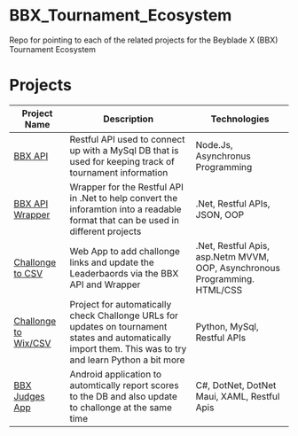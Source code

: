 # BBX_Tournament_Ecosystem
Repo for pointing to each of the related projects for the Beyblade X (BBX) Tournament Ecosystem

# Projects

| Project Name | Description | Technologies |
| ------------ | ----------- | ----------- |
| [BBX API](https://github.com/Astorec/bbx_api) | Restful API used to connect up with a MySql DB that is used for keeping track of tournament information | Node.Js, Asynchronus Programming|
| [BBX API Wrapper](https://github.com/Astorec/BBX_API_WRAPPER) | Wrapper for the Restful API in .Net to help convert the inforamtion into a readable format that can be used in different projects | .Net, Restful APIs, JSON, OOP|
| [Challonge to CSV](https://github.com/Astorec/ChallongeToCSV) | Web App to add challonge links and update the Leaderbaords via the BBX API and Wrapper| .Net, Restful Apis, asp.Netm MVVM, OOP, Asynchronous Programming. HTML/CSS |
| [Challonge to Wix/CSV](https://github.com/Astorec/challonge-to-wixcsv) | Project for automatically check Challonge URLs for updates on tournament states and automatically import them. This was to try and learn Python a bit more | Python, MySql, Restful APIs|
| [BBX Judges App](https://github.com/Astorec/BBX_JUDGE_APP) | Android application to automtically report scores to the DB and also update to challonge at the same time | C#, DotNet, DotNet Maui, XAML, Restful Apis|
